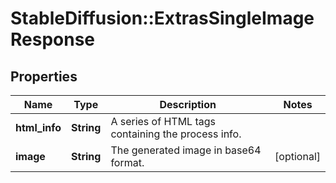 # StableDiffusion::ExtrasSingleImageResponse

## Properties
Name | Type | Description | Notes
------------ | ------------- | ------------- | -------------
**html_info** | **String** | A series of HTML tags containing the process info. | 
**image** | **String** | The generated image in base64 format. | [optional] 

